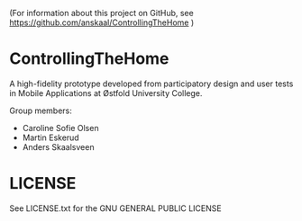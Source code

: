 (For information about this project on GitHub, see https://github.com/anskaal/ControllingTheHome )

ControllingTheHome
==================

A high-fidelity prototype developed from participatory design and user tests
in Mobile Applications at Østfold University College. 

Group members:
- Caroline Sofie Olsen
- Martin Eskerud
- Anders Skaalsveen

LICENSE
=======

See LICENSE.txt for the GNU GENERAL PUBLIC LICENSE
